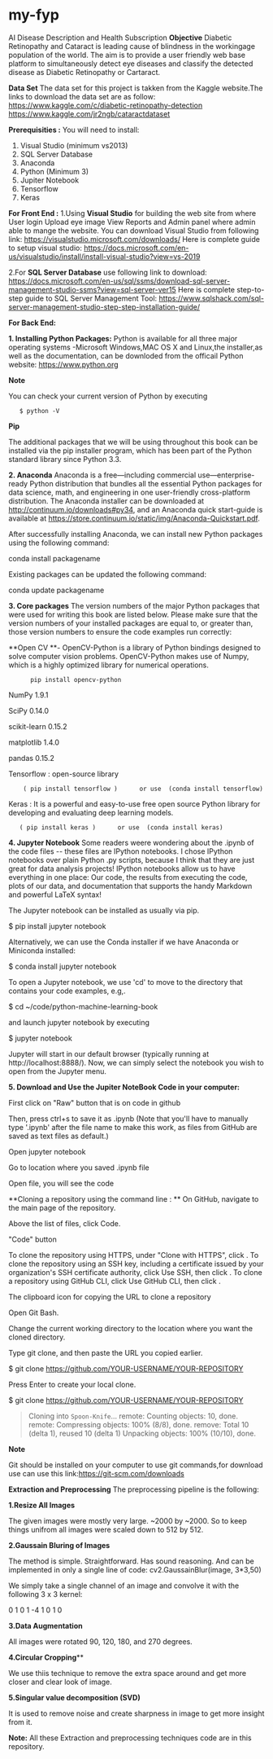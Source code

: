 # my-fyp
AI Disease Description and Health Subscription
**Objective**
Diabetic Retinopathy and Cataract is leading cause of blindness in the workingage population of the world.
The aim is to provide a user friendly web base platform to simultaneously detect eye diseases and classify the detected disease as Diabetic Retinopathy or Cartaract.

**Data Set**
The data set for this project is takken from the Kaggle website.The links to download the data set are as follow:
https://www.kaggle.com/c/diabetic-retinopathy-detection
https://www.kaggle.com/jr2ngb/cataractdataset

**Prerequisities :**
You will need to install:
1. Visual Studio (minimum vs2013)
2. SQL Server Database
3. Anaconda
4. Python (Minimum 3)
5. Jupiter Notebook
6. Tensorflow
7. Keras


**For Front End :**
1.Using **Visual Studio** for building the web site from where 
User login 
Upload eye image
View Reports and
Admin panel where admin able to mange the website.
You can download Visual Studio from following link:
https://visualstudio.microsoft.com/downloads/
Here is complete guide to setup visual studio:
https://docs.microsoft.com/en-us/visualstudio/install/install-visual-studio?view=vs-2019

2.For **SQL Server Database** use following link to download:
https://docs.microsoft.com/en-us/sql/ssms/download-sql-server-management-studio-ssms?view=sql-server-ver15
Here is complete step-to-step guide to SQL Server Management Tool:
https://www.sqlshack.com/sql-server-management-studio-step-step-installation-guide/


**For Back End:**

**1. Installing Python Packages:**
Python is available for all three major operating systems -Microsoft Windows,MAC OS X and Linux,the installer,as well as the documentation, can be downloded from the officail Python website:
https://www.python.org

**Note**

You can check your current version of Python by executing

       $ python -V

**Pip**

The additional packages that we will be using throughout this book can be installed via the pip installer program, which has been part of the Python standard library since Python 3.3.

**2. Anaconda**
 Anaconda is a free—including commercial use—enterprise-ready Python distribution that bundles all the essential Python packages for data science, math, and engineering in one user-friendly cross-platform distribution. The Anaconda installer can be downloaded at http://continuum.io/downloads#py34, and an Anaconda quick start-guide is available at https://store.continuum.io/static/img/Anaconda-Quickstart.pdf.

After successfully installing Anaconda, we can install new Python packages using the following command:

conda install packagename
  
Existing packages can be updated the following command:

conda update packagename


**3. Core packages**
The version numbers of the major Python packages that were used for writing this book are listed below. Please make sure that the version numbers of your installed packages are equal to, or greater than, those version numbers to ensure the code examples run correctly:

**Open CV **- OpenCV-Python is a library of Python bindings designed to solve computer vision problems. OpenCV-Python makes use of Numpy, which is a highly optimized library for numerical operations.

          pip install opencv-python
   
NumPy 1.9.1

SciPy 0.14.0

scikit-learn 0.15.2

matplotlib 1.4.0

pandas 0.15.2

Tensorflow : open-source library     

        ( pip install tensorflow )      or use  (conda install tensorflow)

Keras : It is a powerful and easy-to-use free open source Python library for developing and evaluating deep learning models.

       ( pip install keras )      or use  (conda install keras)
     

**4. Jupyter Notebook**
Some readers weere wondering about the .ipynb of the code files -- these files are IPython notebooks. I chose IPython notebooks over plain Python .py scripts, because I think that they are just great for data analysis projects! IPython notebooks allow us to have everything in one place: Our code, the results from executing the code, plots of our data, and documentation that supports the handy Markdown and powerful LaTeX syntax!

The Jupyter notebook can be installed as usually via pip.

$ pip install jupyter notebook

Alternatively, we can use the Conda installer if we have Anaconda or Miniconda installed:

$ conda install jupyter notebook

To open a Jupyter notebook, we use 'cd' to move to the directory that contains your code examples, e.g,.

$ cd ~/code/python-machine-learning-book

and launch jupyter notebook by executing

$ jupyter notebook

Jupyter will start in our default browser (typically running at http://localhost:8888/). Now, we can simply select the notebook you wish to open from the Jupyter menu.

**5. Download and Use the Jupiter NoteBook Code in your computer:**

First click on "Raw" button that is on code in github

Then, press ctrl+s to save it as .ipynb (Note that you'll have to manually type '.ipynb' after the file name to make this work, as files from GitHub are saved as text files as 
default.)

Open jupyter notebook

Go to location where you saved .ipynb file

Open file, you will see the code


**Cloning a repository using the command line : 
**
On GitHub, navigate to the main page of the repository.

Above the list of files, click  Code.

"Code" button

To clone the repository using HTTPS, under "Clone with HTTPS", click . To clone the repository using an SSH key, including a certificate issued by your organization's SSH certificate authority, click Use SSH, then click . To clone a repository using GitHub CLI, click Use GitHub CLI, then click .

The clipboard icon for copying the URL to clone a repository

Open Git Bash.

Change the current working directory to the location where you want the cloned directory.

Type git clone, and then paste the URL you copied earlier.

$ git clone https://github.com/YOUR-USERNAME/YOUR-REPOSITORY

Press Enter to create your local clone.

$ git clone https://github.com/YOUR-USERNAME/YOUR-REPOSITORY

> Cloning into `Spoon-Knife`...
> remote: Counting objects: 10, done.
> remote: Compressing objects: 100% (8/8), done.
> remove: Total 10 (delta 1), reused 10 (delta 1)
> Unpacking objects: 100% (10/10), done.
 
 **Note**
 
 Git should be installed on your computer to use git commands,for download use can use this link:https://git-scm.com/downloads


**Extraction and Preprocessing**
The preprocessing pipeline is the following:

**1.Resize All Images**

The given images were mostly very large. ~2000 by ~2000. So to keep things unifrom all images were scaled down to 512 by 512.

**2.Gaussain Bluring of Images**

The method is simple. Straightforward. Has sound reasoning. And can be implemented in only a single line of code:
cv2.GaussainBlur(image, 3*3,50)

We simply take a single channel of an image and convolve it with the following 3 x 3 kernel:

0	1	0
1	-4	1
0	1	0
 
**3.Data Augmentation**

All images were rotated 90, 120, 180, and 270 degrees.

**4.Circular Cropping****

We use thiis technique to remove the extra space around and get more closer and clear look of image.

 **5.Singular value decomposition (SVD)**

It is used to remove noise and create sharpness in image to get more insight from it.


**Note:**
All these Extraction and preprocessing techniques code are in this repository.
